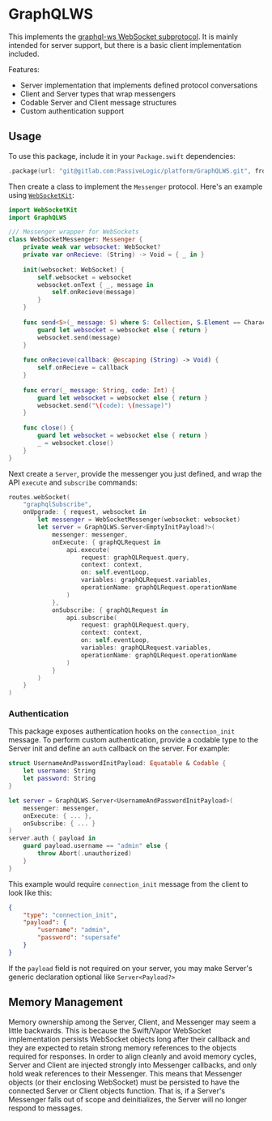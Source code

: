 # GraphQLWS

This implements the [graphql-ws WebSocket subprotocol](https://github.com/apollographql/subscriptions-transport-ws/blob/master/PROTOCOL.md).
It is mainly intended for server support, but there is a basic client implementation included.

Features:
- Server implementation that implements defined protocol conversations
- Client and Server types that wrap messengers
- Codable Server and Client message structures
- Custom authentication support

## Usage

To use this package, include it in your `Package.swift` dependencies:

```swift
.package(url: "git@gitlab.com:PassiveLogic/platform/GraphQLWS.git", from: "<version>"),
```

Then create a class to implement the `Messenger` protocol. Here's an example using
[`WebSocketKit`](https://github.com/vapor/websocket-kit):

```swift
import WebSocketKit
import GraphQLWS

/// Messenger wrapper for WebSockets
class WebSocketMessenger: Messenger {
    private weak var websocket: WebSocket?
    private var onRecieve: (String) -> Void = { _ in }
    
    init(websocket: WebSocket) {
        self.websocket = websocket
        websocket.onText { _, message in
            self.onRecieve(message)
        }
    }
    
    func send<S>(_ message: S) where S: Collection, S.Element == Character {
        guard let websocket = websocket else { return }
        websocket.send(message)
    }
    
    func onRecieve(callback: @escaping (String) -> Void) {
        self.onRecieve = callback
    }
    
    func error(_ message: String, code: Int) {
        guard let websocket = websocket else { return }
        websocket.send("\(code): \(message)")
    }
    
    func close() {
        guard let websocket = websocket else { return }
        _ = websocket.close()
    }
}
```

Next create a `Server`, provide the messenger you just defined, and wrap the API `execute` and `subscribe` commands:

```swift
routes.webSocket(
    "graphqlSubscribe",
    onUpgrade: { request, websocket in
        let messenger = WebSocketMessenger(websocket: websocket)
        let server = GraphQLWS.Server<EmptyInitPayload?>(
            messenger: messenger,
            onExecute: { graphQLRequest in
                api.execute(
                    request: graphQLRequest.query,
                    context: context,
                    on: self.eventLoop,
                    variables: graphQLRequest.variables,
                    operationName: graphQLRequest.operationName
                )
            },
            onSubscribe: { graphQLRequest in
                api.subscribe(
                    request: graphQLRequest.query,
                    context: context,
                    on: self.eventLoop,
                    variables: graphQLRequest.variables,
                    operationName: graphQLRequest.operationName
                )
            }
        )
    }
)
```

### Authentication

This package exposes authentication hooks on the `connection_init` message. To perform custom authentication,
provide a codable type to the Server init and define an `auth` callback on the server. For example:

```swift
struct UsernameAndPasswordInitPayload: Equatable & Codable {
    let username: String
    let password: String
}

let server = GraphQLWS.Server<UsernameAndPasswordInitPayload>(
    messenger: messenger,
    onExecute: { ... },
    onSubscribe: { ... }
)
server.auth { payload in
    guard payload.username == "admin" else {
        throw Abort(.unauthorized)
    }
}
```

This example would require `connection_init` message from the client to look like this:

```json
{
    "type": "connection_init",
    "payload": {
        "username": "admin",
        "password": "supersafe"
    }
}
```

If the `payload` field is not required on your server, you may make Server's generic declaration optional like `Server<Payload?>`

## Memory Management

Memory ownership among the Server, Client, and Messenger may seem a little backwards. This is because the Swift/Vapor WebSocket 
implementation persists WebSocket objects long after their callback and they are expected to retain strong memory references to the 
objects required for responses. In order to align cleanly and avoid memory cycles, Server and Client are injected strongly into Messenger
callbacks, and only hold weak references to their Messenger. This means that Messenger objects (or their enclosing WebSocket) must
be persisted to have the connected Server or Client objects function. That is, if a Server's Messenger falls out of scope and deinitializes,
the Server will no longer respond to messages.

